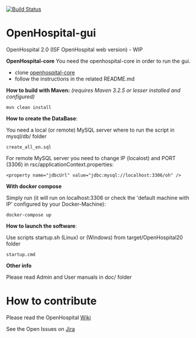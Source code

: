 [![Build Status](https://travis-ci.org/informatici/openhospital-gui.svg?branch=master)](https://travis-ci.org/informatici/openhospital-gui)
# OpenHospital-gui
OpenHospital 2.0 (ISF OpenHospital web version) - WIP

**OpenHospital-core**
You need the openhospital-core in order to run the gui.

* clone [openhospital-core](https://github.com/informatici/openhospital-core)
* follow the instructions in the related README.md

**How to build with Maven:**
_(requires Maven 3.2.5 or lesser installed and configured)_

    mvn clean install
    
**How to create the DataBase**:

You need a local (or remote) MySQL server where to run the script in mysql/db/ folder

    create_all_en.sql
	
For remote MySQL server you need to change IP (localost) and PORT (3306) in rsc/applicationContext.properties:

    <property name="jdbcUrl" value="jdbc:mysql://localhost:3306/oh" />

**With docker compose**

Simply run (it will run on localhost:3306 or check the 'default machine with IP' configured by your Docker-Machine):

    docker-compose up 

**How to launch the software**:

Use scripts startup.sh (Linux) or (Windows) from target/OpenHospital20 folder

    startup.cmd

**Other info**

Please read Admin and User manuals in doc/ folder

# How to contribute

Please read the OpenHospital [Wiki](https://openhospital.atlassian.net/wiki/display/OH/Contribution+Guidelines)

See the Open Issues on [Jira](https://openhospital.atlassian.net/issues/)
